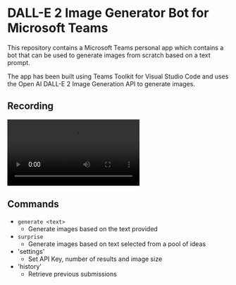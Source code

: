 # DALL-E 2 Image Generator Bot for Microsoft Teams

This repository contains a Microsoft Teams personal app which contains a bot that can be used to generate images from scratch based on a text prompt.

The app has been built using Teams Toolkit for Visual Studio Code and uses the Open AI DALL-E 2 Image Generation API to generate images.

## Recording

<video src="https://user-images.githubusercontent.com/11563347/201701431-e39f6917-b585-424c-bc9c-2fc6f2f05504.mp4" controls="controls" autoplay loop style="max-width: 730px;">
</video>

## Commands

- `generate <text>`
  - Generate images based on the text provided
- `surprise`
  - Generate images based on text selected from a pool of ideas
- 'settings'
  - Set API Key, number of results and image size
- 'history'
  - Retrieve previous submissions
